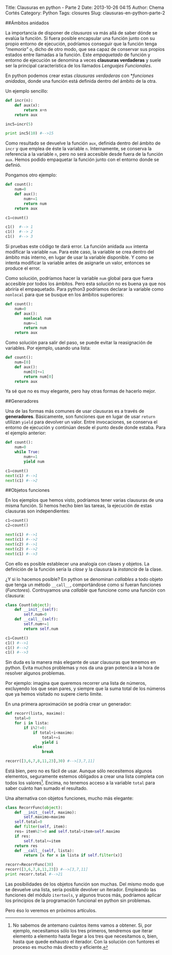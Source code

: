 Title: Clausuras en python - Parte 2
Date: 2013-10-26 04:15
Author: Chema Cortés
Category: Python
Tags: closures
Slug: clausuras-en-python-parte-2

##Ámbitos anidados

La importancia de disponer de *clausuras* va más allá de
saber dónde se evalúa la función. Si fuera posible encapsular una función
junto con su propio entorno de ejecución, podríamos conseguir que la función tenga
*"memoria"* o, dicho de otro modo, que sea capaz de conservar sus propios
estados entre llamadas a la función. Este *empaquetado* de función y
entorno de ejecución se denomina a veces **clausuras verdaderas** y
suele ser la principal característica de los llamados *Lenguajes Funcionales*.

En python podemos crear estas *clausuras verdaderas* con **funciones
anidadas*, donde una función está definida dentro del ámbito de la otra.

Un ejemplo sencillo:

```python
def incr(n):
	def aux(x):
	    return x+n
	return aux

inc5=incr(5)

print inc5(10) #-->15
```

Como resultado se devuelve la función `aux`, definida dentro del
ámbito de `incr` y que emplea de éste la variable `n`. Internamente,
se conserva la referencia a la variable `n`, pero no será accesible
desde fuera de la función `aux`. Hemos podido
empaquetar la función junto con el entorno donde se definió.

Pongamos otro ejemplo:

```python
def count():
    num=0
	def aux():
	    num+=1
		return num
    return aux

c1=count()

c1()  #--> 1
c1()  #--> 2
c1()  #--> 3
```

Si pruebas este código te dará error. La función anidada `aux`
intenta modificar la variable `num`. Para este caso, la variable se
crea dentro del ámbito más interno, en lugar de usar la variable
disponible. Y como se intenta modificar la variable antes de asignarle
un valor, entonces se produce el error.

Como solución, podríamos hacer la variable `num` global para que fuera
accesible por todos los ámbitos. Pero esta solución no es buena ya que
nos abriría el empaquetado. Para python3 podríamos declarar la
variable como `nonlocal` para que se busque en los ámbitos
superiores:

```python
def count():
    num=0
	def aux():
	    nonlocal num
	    num+=1
		return num
    return aux
```

Como solución para salir del paso, se puede evitar la reasignación de
variables. Por ejemplo, usando una lista:

```python
def count():
    num=[0]
	def aux():
	    num[0]+=1
		return num[0]
    return aux
```

Ya sé que no es muy elegante, pero hay otras formas de hacerlo mejor.


##Generadores

Una de las formas más comunes de usar clausuras es a través de
**generadores**. Básicamente, son funciones que en lugar de usar `return`
utilizan `yield` para devolver un valor. Entre invocaciones, se conserva
el entorno de ejecución y continúan desde el
punto desde donde estaba. Para el ejemplo anterior:

```python
def count():
    num=0
	while True:
	    num+=1
		yield num

c1=count()
next(c1) #-->1
next(c1) #-->2
```


##Objetos funciones

En los ejemplos que hemos visto, podríamos tener varias clausuras de
una misma función. Si hemos hecho bien las tareas, la ejecución de estas clausuras
son independientes:

```python
c1=count()
c2=count()

next(c1) #-->1
next(c1) #-->2
next(c2) #-->1
next(c2) #-->2
next(c1) #-->3
```

Con ello es posible establecer una analogía con clases y objetos. La definición
de la función sería la *clase* y la clausura la *instancia* de la clase.

¿Y si lo hacemos posible? En python se denominan *callables* a todo objeto que
tenga un método `__call__`, comportándose como si fueran
funciones (*Functores*). Contruyamos una *callable* que funcione como una función
con clausura:

```python
class Count(object):
    def __init__(self):
	    self.num=0
	def __call__(self):
	    self.num+=1
		return self.num

c1=Count()
c1() #-->1
c1() #-->2
c1() #-->3
```

Sin duda es la manera más elegante de usar clausuras que tenemos en
python. Evita muchos problemas y nos da una gran potencia a la hora de
resolver algunos problemas.

Por ejemplo: imagina que queremos recorrer una lista de números,
excluyendo los que sean pares, y siempre que la suma total de los
números que ya hemos visitado no supere cierto límite.

En una primera aproximación se podría crear un generador:

```python
def recorr(lista, maximo):
	total=0
	for i in lista:
		if i%2!=0:
			if total+i<maximo:
				total+=i
				yield i
			else:
				break

recorr([3,6,7,8,11,23],30) #-->[3,7,11]
```

Está bien, pero no es fácil de usar. Aunque sólo necesitemos algunos
elementos, seguramente estemos obligados a crear una lista completa
con todos los valores[^1]. Encima, no tenemos acceso a la variable `total`
para saber cuánto han sumado el resultado.

Una alternativa con objetos funciones, mucho más elegante:

```python
class RecorrFunc(object):
    def __init__(self, maximo):
        self.maximo=maximo
	self.total=0
    def filter(self, item):
	res= item%2!=0 and self.total+item<self.maximo
	if res:
	    self.total+=item
	return res
    def __call__(self, lista):
        return [x for x in lista if self.filter(x)]

recorr=RecorrFunc(30)
recorr([3,6,7,8,11,23]) #-->[3,7,11]
print recorr.total #-->21
```

Las posibilidades de los objetos función son muchas. Del mismo modo que se devuelve una lista, 
sería posible devolver un iterador. Empleando las funciones del módulo
 `itertools`, y algunos trucos más, podríamos aplicar los principios de
 la programación funcional en python sin problemas.

 Pero éso lo veremos en próximos artículos.

[^1]: No sabemos de antemano cuántos items vamos a obtener. Si, por ejemplo,
necesitamos sólo los tres primeros, tendremos que iterar elemento a
elemento hasta llegar a los tres que necesitamos o, bien, hasta que
quede exhausto el iterador. Con la solución con funtores el proceso es
mucho más directo y eficiente.
